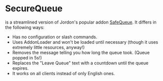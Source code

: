SecureQueue
===========

is a streamlined version of Jordon's popular addon [SafeQueue](http://www.wowinterface.com/downloads/info19494-1.00.html). It differs in the following ways:

* Has no configuration or slash commands.
* Uses AddonLoader and won't be loaded until necessary (though it uses extremely little resources, anyway!)
* Removes the message telling you how long the queue took. (Queue popped in 5s!)
* Replaces the "Leave Queue" text with a countdown until the queue expires.
* It works on all clients instead of only English ones.
